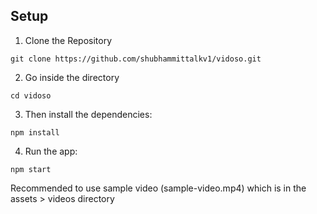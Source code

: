 ## Setup

1. Clone the Repository
```
git clone https://github.com/shubhammittalkv1/vidoso.git
```
2. Go inside the directory
```
cd vidoso
```
3. Then install the dependencies:
```
npm install
```
4. Run the app:
```
npm start
```

Recommended to use sample video (sample-video.mp4) which is in the assets > videos directory
